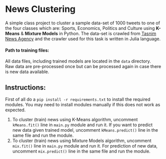 # News Clustering

A simple class project to cluster a sample data-set of 1000 tweets to one of the four classes which are: Sports, Economics, Politics and Culture using **K-Means** & **Mixture Models** in Python. The data-set is crawled from [Tasnim News Agency](Tasnimnews.com) and the crawler used for this task is written in Julia language.


#### Path to training files:
All data files, including trained models are located in the `data` directory.<br>
Raw data are pre-processed once but can be processed again in case there is new data available.<br>


## Instructions:
First of all do a `pip install -r requirements.txt` to install the required modules. You may need to install modules manually if this does not work as expected.
1. To cluster (train) news using K-Means algorithm, uncomment `kMeans.fit()` line in `main.py` module and run it. If you want to predict new data given trained model, uncomment `kMeans.predict()` line in the same file and run the module.
2. To cluster (train) news using Mixture Models algorithm, uncomment `mix.fit()` line in `main.py` module and run it. For prediction of new data, uncomment `mix.predict()` line in the same file and run the module.
